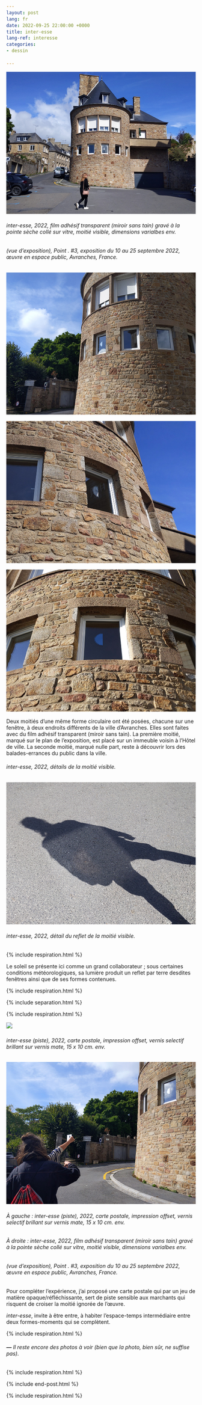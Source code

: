 ```yaml
---
layout: post
lang: fr
date: 2022-09-25 22:00:00 +0000
title: inter-esse
lang-ref: interesse
categories:
- dessin

---
```

![](/imgs/pxl_20220910_112703454-up.jpg)

###### _inter-esse_, 2022, film adhésif transparent (miroir sans tain) gravé à la pointe sèche collé sur vitre, moitié visible, dimensions varialbes env.

###### (vue d’exposition), _Point . #3_, exposition du 10 au 25 septembre 2022, œuvre en espace public, Avranches, France.

![](/imgs/pxl_20220910_142200116-up.jpg)

![](/imgs/pxl_20220910_112811901-up.jpg)

![](/imgs/pxl_20220910_161129162-up.jpg)

Deux moitiés d’une même forme circulaire ont été posées, chacune sur une fenêtre, à deux endroits différents de la ville d’Avranches. Elles sont faites avec du film adhésif transparent (miroir sans tain). La première moitié, marqué sur le plan de l’exposition, est placé sur un immeuble voisin à l’Hôtel de ville. La seconde moitié, marqué nulle part, reste à découvrir lors des balades-errances du public dans la ville.

###### _inter-esse_, 2022, détails de la moitié visible.

![](/imgs/pxl_20220910_112745619-up.jpg)

###### _inter-esse_, 2022, détail du reflet de la moitié visible.

{% include respiration.html %}

Le soleil se présente ici comme un grand collaborateur ; sous certaines conditions météorologiques, sa lumière produit un reflet par terre desdites fenêtres ainsi que de ses formes contenues.

{% include respiration.html %}

{% include separation.html %}

{% include respiration.html %}

![](/imgs/inter-esse-gif.gif)

###### _inter-esse (piste)_, 2022, carte postale, impression offset, vernis selectif brillant sur vernis mate, 15 x 10 cm. env.

![](/imgs/pxl_20220910_142016569-up.jpg)

###### À gauche : _inter-esse (piste)_, 2022, carte postale, impression offset, vernis selectif brillant sur vernis mate, 15 x 10 cm. env.

###### À droite : _inter-esse_, 2022, film adhésif transparent (miroir sans tain) gravé à la pointe sèche collé sur vitre, moitié visible, dimensions varialbes env.

###### (vue d’exposition), _Point . #3_, exposition du 10 au 25 septembre 2022, œuvre en espace public, Avranches, France.

Pour compléter l’expérience, j’ai proposé une carte postale qui par un jeu de matière opaque/réfléchissante, sert de piste sensible aux marchants qui risquent de croiser la moitié ignorée de l’œuvre.

_inter-esse_, invite à être entre, à habiter l’espace-temps intermédiaire entre deux formes-moments qui se complètent.

{% include respiration.html %}

###### **_—_** _Il reste encore des photos à voir (bien que la photo, bien sûr, ne suffise pas)._

{% include respiration.html %}

{% include end-post.html %}

{% include respiration.html %}
